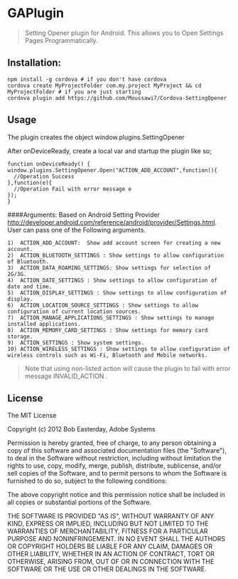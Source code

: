 # GAPlugin

> Setting Opener plugin for Android. This allows you to Open Settings Pages Programmatically.

## Installation:

    npm install -g cordova # if you don't have cordova
    cordova create MyProjectFolder com.my.project MyProject && cd MyProjectFolder # if you are just starting
    cordova plugin add https://github.com/Moussawi7/Cordova-SettingOpener
	
## Usage
The plugin creates the object window.plugins.SettingOpener

After onDeviceReady, create a local var and startup the plugin like so;

	function onDeviceReady() {
    window.plugins.SettingOpener.Open("ACTION_ADD_ACCOUNT",function(){
	  //Operation Success
	},function(e){
	  //Operation Fail with error message e
	});
	}
####Arguments:
Based on Android Setting Provider http://developer.android.com/reference/android/provider/Settings.html.
User can pass one of the Following arguments.

	1)	ACTION_ADD_ACCOUNT:  Show add account screen for creating a new account. 
	2)	ACTION_BLUETOOTH_SETTINGS : Show settings to allow configuration of Bluetooth. 
	3)  ACTION_DATA_ROAMING_SETTINGS: Show settings for selection of 2G/3G. 
	4)  ACTION_DATE_SETTINGS : Show settings to allow configuration of date and time. 
	5)  ACTION_DISPLAY_SETTINGS : Show settings to allow configuration of display. 
	6)  ACTION_LOCATION_SOURCE_SETTINGS : Show settings to allow configuration of current location sources. 
	7)  ACTION_MANAGE_APPLICATIONS_SETTINGS : Show settings to manage installed applications. 
	8)  ACTION_MEMORY_CARD_SETTINGS : Show settings for memory card storage. 
	9)  ACTION_SETTINGS : Show system settings. 
	10) ACTION_WIRELESS_SETTINGS : Show settings to allow configuration of wireless controls such as Wi-Fi, Bluetooth and Mobile networks. 


> Note that using non-listed action will cause the plugin to fail with error message INVALID_ACTION .

## License ##

The MIT License

Copyright (c) 2012 Bob Easterday, Adobe Systems

Permission is hereby granted, free of charge, to any person obtaining a copy
of this software and associated documentation files (the "Software"), to deal
in the Software without restriction, including without limitation the rights
to use, copy, modify, merge, publish, distribute, sublicense, and/or sell
copies of the Software, and to permit persons to whom the Software is
furnished to do so, subject to the following conditions:

The above copyright notice and this permission notice shall be included in
all copies or substantial portions of the Software.

THE SOFTWARE IS PROVIDED "AS IS", WITHOUT WARRANTY OF ANY KIND, EXPRESS OR
IMPLIED, INCLUDING BUT NOT LIMITED TO THE WARRANTIES OF MERCHANTABILITY,
FITNESS FOR A PARTICULAR PURPOSE AND NONINFRINGEMENT. IN NO EVENT SHALL THE
AUTHORS OR COPYRIGHT HOLDERS BE LIABLE FOR ANY CLAIM, DAMAGES OR OTHER
LIABILITY, WHETHER IN AN ACTION OF CONTRACT, TORT OR OTHERWISE, ARISING FROM,
OUT OF OR IN CONNECTION WITH THE SOFTWARE OR THE USE OR OTHER DEALINGS IN
THE SOFTWARE.